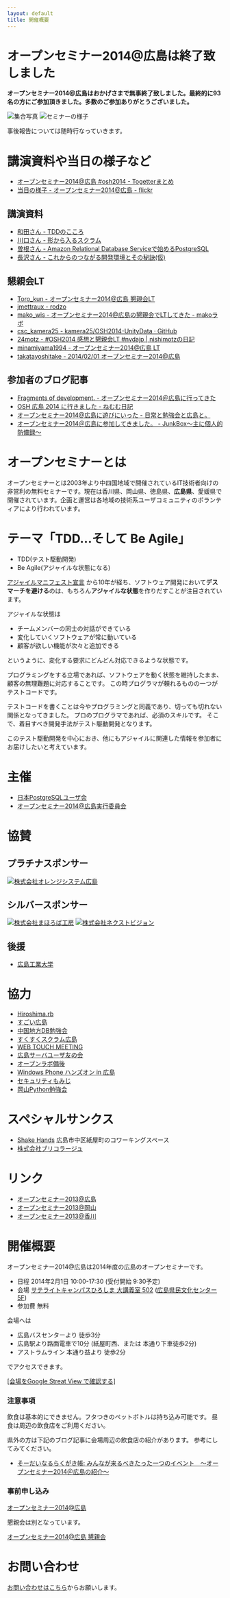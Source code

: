 ```yaml
---
layout: default
title: 開催概要
---
```


# オープンセミナー2014@広島は終了致しました

**オープンセミナー2014@広島はおかげさまで無事終了致しました。最終的に93名の方にご参加頂きました。多数のご参加ありがとうございました。**

![集合写真](/images/report1.jpg)
![セミナーの様子](/images/report2.jpg)

事後報告については随時行なっていきます。


# 講演資料や当日の様子など

* [オープンセミナー2014@広島 #osh2014 - Togetterまとめ](http://togetter.com/li/623299)
* [当日の様子 - オープンセミナー2014@広島 - flickr](http://www.facebook.com/l.php?u=http%3A%2F%2Fwww.flickr.com%2Fphotos%2Ftoro_kun%2Fsets%2F72157640500279335%2F&h=GAQE21qPn)

## 講演資料

* [和田さん - TDDのこころ](http://www.slideshare.net/t_wada/osh2014-sprit-of-tdd)
* [川口さん - 形から入るスクラム](http://www.slideshare.net/ducky19999/osh2014-kawaguhi)
* [曽根さん - Amazon Relational Database Serviceで始めるPostgreSQL](http://soudai1025.blogspot.jp/2014/02/2014.html)
* [長沢さん - これからのつながる開発環境とその秘訣(仮)](http://re-workstyle.com/articles/open-seminar-hiroshima-2014/)

## 懇親会LT

* [Toro_kun - オープンセミナー2014@広島 懇親会LT](http://www.slideshare.net/KzMatsubara/2014-lt-30697565)
* [jmettraux - rodzo](http://snap.lambda.io/hos/slides/0.html)
* [mako_wis - オープンセミナー2014@広島の懇親会でLTしてきた - makoラボ](http://mako-wis.hatenablog.com/entry/2014/02/01/234927)
* [csc_kamera25 - kamera25/OSH2014-UnityData · GitHub](https://github.com/kamera25/OSH2014-UnityData)
* [24motz - #OSH2014 感想と懇親会LT #nvdajp | nishimotzの日記](http://d.nishimotz.com/archives/1664)
* [minamiyama1994 - オープンセミナー2014@広島 LT](http://www.slideshare.net/masakazuminamiyama/2014-lt)
* [takatayoshitake - 2014/02/01 オープンセミナー2014@広島](http://tkt-study.tumblr.com/post/75326130862/20140201-osh2014)

## 参加者のブログ記事

* [Fragments of development. - オープンセミナー2014＠広島に行ってきた](http://ykumano.tumblr.com/post/75470245706/2014)
* [OSH 広島 2014 に行きました - ねむむ日記](http://nemumu.hateblo.jp/entry/2014/02/02/035033)
* [オープンセミナー2014@広島に遊びにいった - 日常と勉強会と広島と。](http://eielh-life.tumblr.com/post/75265845130/2014)
* [オープンセミナー2014＠広島に参加してきました。 - JunkBox～主に個人的防備録～](http://akira-junkbox.blogspot.jp/2014/02/2014.htm)


# オープンセミナーとは

オープンセミナーとは2003年より中四国地域で開催されているIT技術者向けの非営利の無料セミナーです。現在は香川県、岡山県、徳島県、**広島県**、愛媛県で開催されています。企画と運営は各地域の技術系ユーザコミュニティのボランティアにより行われています。


# テーマ「TDD…そして Be Agile」

* TDD(テスト駆動開発)
* Be Agile(アジャイルな状態になる)

[アジャイルマニフェスト宣言](http://agilemanifesto.org/iso/ja/) から10年が経ち、ソフトウェア開発において**デスマーチを避ける**のは、もちろん**アジャイルな状態**を作りだすことが注目されています。

アジャイルな状態は

* チームメンバーの同士の対話ができている
* 変化していくソフトウェアが常に動いている
* 顧客が欲しい機能が次々と追加できる

というように、変化する要求にどんどん対応できるような状態です。

プログラミングをする立場であれば、ソフトウェアを動く状態を維持したまま、顧客の無理難題に対応することです。
この時プログラマが頼れるものの一つがテストコードです。

テストコードを書くことは今やプログラミングと同義であり、切っても切れない関係となってきました。
プロのプログラマであれば、必須のスキルです。
そこで、着目すべき開発手法がテスト駆動開発となります。

このテスト駆動開発を中心におき、他にもアジャイルに関連した情報を参加者にお届けしたいと考えています。


# 主催

* [日本PostgreSQLユーザ会](http://www.postgresql.jp/)
* [オープンセミナー2014@広島実行委員会](http://osh-2014.github.io/members.html)


# 協賛

## プラチナスポンサー

[![株式会社オレンジシステム広島](http://osh-2014.github.io/images/orange_468.png)](http://www.orange.co.jp)


## シルバースポンサー

[![株式会社まほろば工房](http://osh-2014.github.io/images/mahoroba_234.png)](http://www.ate-mahoroba.jp/)
[![株式会社ネクストビジョン](http://osh-2014.github.io/images/nextvision_234.png)](http://www.nextvision.co.jp/)


## 後援

* [広島工業大学](http://www.it-hiroshima.ac.jp)


# 協力

* [Hiroshima.rb](http://hiroshimarb.github.io/)
* [すごい広島](http://great-h.github.io/)
* [中国地方DB勉強会](http://dbstudychugoku.github.io/)
* [すくすくスクラム広島](https://www.facebook.com/Sukusuku.Scrum.Hiroshima?fref=ts)
* [WEB TOUCH MEETING](http://webtouchmeeting.com/)
* [広島サーバユーザ友の会](http://server-h.github.io/)
* [オープンラボ備後](https://sites.google.com/site/openlabbingo/)
* [Windows Phone ハンズオン in 広島](https://www.facebook.com/groups/273162962715808/)
* [セキュリティもみじ](http://d.hatena.ne.jp/sec-momiji/)
* [岡山Python勉強会](http://okapython.doorkeeper.jp/)


# スペシャルサンクス

* [Shake Hands](http://www.shakehands.jp/) 広島市中区紙屋町のコワーキングスペース
* [株式会社ブリコラージュ](http://www.bric.jp/)


# リンク

* [オープンセミナー2013@広島](http://osh-web.github.com/)
* [オープンセミナー2013@岡山](http://openseminar.okaya.ma/2013/)
* [オープンセミナー2013@香川](http://atnd.org/events/40654)


# 開催概要

オープンセミナー2014@広島は2014年度の広島のオープンセミナーです。

* 日程 2014年2月1日 10:00-17:30 (受付開始 9:30予定)
* 会場 [サテライトキャンパスひろしま 大講義室 502](http://www.pu-hiroshima.ac.jp/site/satellite/introduction.html) ([広島県民文化センター 5F](http://www.rcchall.jp/bunkac/html/access/index.html))
* 参加費 無料

会場へは

* 広島バスセンターより 徒歩3分
* 広島駅より路面電車で10分 (紙屋町西、または 本通り下車徒歩2分)
* アストラムライン 本通り益より 徒歩2分

でアクセスできます。

[\[会場をGoogle Streat View で確認する\]](https://maps.google.com/maps?q=%E5%BA%83%E5%B3%B6%E5%B8%82%E4%B8%AD%E5%8C%BA%E5%A4%A7%E6%89%8B%E7%94%BA+1+%E4%B8%81%E7%9B%AE+5-3&ie=UTF8&ll=34.394357,132.456&spn=0.021956,0.019934&hnear=%E6%97%A5%E6%9C%AC,+%E5%BA%83%E5%B3%B6%E7%9C%8C%E5%BA%83%E5%B3%B6%E5%B8%82%E4%B8%AD%E5%8C%BA%E5%A4%A7%E6%89%8B%E7%94%BA%EF%BC%91%E4%B8%81%E7%9B%AE%EF%BC%95%E2%88%92%EF%BC%93&t=m&z=16&layer=c&cbll=34.394451,132.456042&panoid=izf3XJ8gK8qM9lUWTX7h_w&cbp=12,287.22,,0,-14.94)

### 注意事項

飲食は基本的にできません。フタつきのペットボトルは持ち込み可能です。
昼食は周辺の飲食店をご利用ください。

県外の方は下記のブログ記事に会場周辺の飲食店の紹介があります。
参考にしてみてください。

* [そーだいなるらくがき帳: みんなが来るべきたった一つのイベント　～オープンセミナー2014＠広島の紹介～](http://soudai1025.blogspot.jp/2013/12/osh2014.html)

### 事前申し込み

<a href="http://osh-web.doorkeeper.jp/events/7534" class="doorkeeper-registration-widget" data-width="540">オープンセミナー2014@広島</a>

懇親会は別となっています。

<a href="http://osh-web.doorkeeper.jp/events/7544" class="doorkeeper-registration-widget" data-width="540">オープンセミナー2014@広島 懇親会</a>
<script src="http://widgets.doorkeeper.jp/w/widget.js" type="text/javascript"></script>


# お問い合わせ

<a class="button" href="http://osh-web.doorkeeper.jp/contact/new">お問い合わせはこちら</a>からお願いします。
